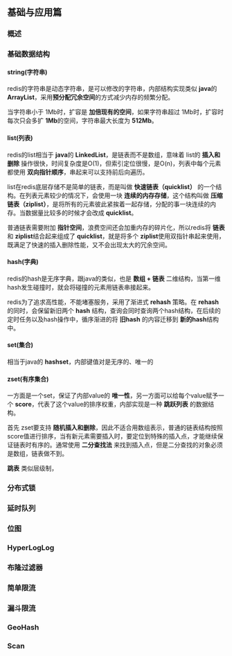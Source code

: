 ## 基础与应用篇

### 概述

### 基础数据结构

#### string(字符串)

redis的字符串是动态字符串，是可以修改的字符串，内部结构实现类似 **java**的 **ArrayList**，采用**预分配冗余空间**的方式减少内存的频繁分配。

当字符串小于 1Mb时，扩容是 **加倍现有的空间**，如果字符串超过 1Mb时，扩容时每次只会多扩 **1Mb**的空间，字符串最大长度为 **512Mb**。

#### list(列表)

redis的list相当于 **java**的 **LinkedList**，是链表而不是数组，意味着 list的 **插入和删除** 操作很快，时间复杂度是O(1)，但索引定位很慢，是O(n)，列表中每个元素都使用 **双向指针顺序**，串起来可以支持前后向遍历。

list在redis底层存储不是简单的链表，而是叫做 **快速链表（quicklist）** 的一个结构。在列表元素较少的情况下，会使用一块 **连续的内存存储**，这个结构叫做 **压缩链表（ziplist）**，是将所有的元素彼此紧挨着一起存储，分配的事一块连续的内存。当数据量比较多的时候才会改成 **quicklist**。

普通链表需要附加 **指针空间**，浪费空间还会加重内存的碎片化，所以redis将 **链表** 和     **ziplist**结合起来组成了 **quicklist**，就是将多个 **ziplist**使用双指针串起来使用，既满足了快速的插入删除性能，又不会出现太大的冗余空间。

#### hash(字典)

redis的hash是无序字典，跟java的类似，也是 **数组 + 链表** 二维结构，当第一维hash发生碰撞时，就会将碰撞的元素用链表串接起来。

redis为了追求高性能，不能堵塞服务，采用了渐进式 **rehash** 策略。在 **rehash** 的同时，会保留新旧两个 **hash** 结构，查询会同时查询两个hash结构，在后续的定时任务以及hash操作中，循序渐进的将 **旧hash** 的内容迁移到 **新的hash**结构中。

#### set(集合)

相当于java的 **hashset**，内部键值对是无序的、唯一的

#### zset(有序集合)

一方面是一个set，保证了内部value的 **唯一性**，另一方面可以给每个value赋予一个 **score**，代表了这个value的排序权重，内部实现是一种 **跳跃列表** 的数据结构。

首先 zset要支持 **随机插入和删除**，因此不适合用数组表示，普通的链表结构按照score值进行排序，当有新元素需要插入时，要定位到特殊的插入点，才能继续保证链表时有序的。通常使用 **二分查找法** 来找到插入点，但是二分查找的对象必须是数组，链表做不到。

**跳表** 类似层级制，

### 分布式锁

### 延时队列

### 位图

### HyperLogLog

### 布隆过滤器

### 简单限流

### 漏斗限流

### GeoHash

### Scan

